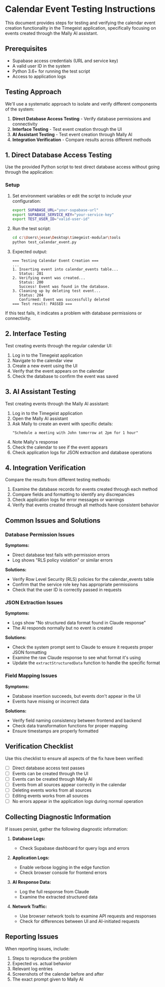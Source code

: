 # Calendar Event Testing Instructions

This document provides steps for testing and verifying the calendar event creation functionality in the Timegeist application, specifically focusing on events created through the Mally AI assistant.

## Prerequisites

- Supabase access credentials (URL and service key)
- A valid user ID in the system
- Python 3.6+ for running the test script
- Access to application logs

## Testing Approach

We'll use a systematic approach to isolate and verify different components of the system:

1. **Direct Database Access Testing** - Verify database permissions and connectivity
2. **Interface Testing** - Test event creation through the UI
3. **AI Assistant Testing** - Test event creation through Mally AI
4. **Integration Verification** - Compare results across different methods

## 1. Direct Database Access Testing

Use the provided Python script to test direct database access without going through the application:

### Setup

1. Set environment variables or edit the script to include your configuration:
   ```bash
   export SUPABASE_URL="your-supabase-url"
   export SUPABASE_SERVICE_KEY="your-service-key"
   export TEST_USER_ID="valid-user-id"
   ```

2. Run the test script:
   ```bash
   cd c:\Users\jesse\Desktop\timegeist-modular\tools
   python test_calendar_event.py
   ```

3. Expected output:
   ```
   === Testing Calendar Event Creation ===
   ...
   1. Inserting event into calendar_events table...
      Status: 201
   2. Verifying event was created...
      Status: 200
      Success! Event was found in the database.
   3. Cleaning up by deleting test event...
      Status: 204
      Confirmed: Event was successfully deleted
   === Test result: PASSED ===
   ```

If this test fails, it indicates a problem with database permissions or connectivity.

## 2. Interface Testing

Test creating events through the regular calendar UI:

1. Log in to the Timegeist application
2. Navigate to the calendar view
3. Create a new event using the UI
4. Verify that the event appears on the calendar
5. Check the database to confirm the event was saved

## 3. AI Assistant Testing

Test creating events through the Mally AI assistant:

1. Log in to the Timegeist application
2. Open the Mally AI assistant
3. Ask Mally to create an event with specific details:
   ```
   "Schedule a meeting with John tomorrow at 2pm for 1 hour"
   ```
4. Note Mally's response
5. Check the calendar to see if the event appears
6. Check application logs for JSON extraction and database operations

## 4. Integration Verification

Compare the results from different testing methods:

1. Examine the database records for events created through each method
2. Compare fields and formatting to identify any discrepancies
3. Check application logs for error messages or warnings
4. Verify that events created through all methods have consistent behavior

## Common Issues and Solutions

### Database Permission Issues

**Symptoms:**
- Direct database test fails with permission errors
- Log shows "RLS policy violation" or similar errors

**Solutions:**
- Verify Row Level Security (RLS) policies for the calendar_events table
- Confirm that the service role key has appropriate permissions
- Check that the user ID is correctly passed in requests

### JSON Extraction Issues

**Symptoms:**
- Logs show "No structured data format found in Claude response"
- The AI responds normally but no event is created

**Solutions:**
- Check the system prompt sent to Claude to ensure it requests proper JSON formatting
- Examine the raw Claude response to see what format it's using
- Update the `extractStructuredData` function to handle the specific format

### Field Mapping Issues

**Symptoms:**
- Database insertion succeeds, but events don't appear in the UI
- Events have missing or incorrect data

**Solutions:**
- Verify field naming consistency between frontend and backend
- Check data transformation functions for proper mapping
- Ensure timestamps are properly formatted

## Verification Checklist

Use this checklist to ensure all aspects of the fix have been verified:

- [ ] Direct database access test passes
- [ ] Events can be created through the UI
- [ ] Events can be created through Mally AI
- [ ] Events from all sources appear correctly in the calendar
- [ ] Deleting events works from all sources
- [ ] Editing events works from all sources
- [ ] No errors appear in the application logs during normal operation

## Collecting Diagnostic Information

If issues persist, gather the following diagnostic information:

1. **Database Logs:**
   - Check Supabase dashboard for query logs and errors

2. **Application Logs:**
   - Enable verbose logging in the edge function
   - Check browser console for frontend errors

3. **AI Response Data:**
   - Log the full response from Claude
   - Examine the extracted structured data

4. **Network Traffic:**
   - Use browser network tools to examine API requests and responses
   - Check for differences between UI and AI-initiated requests

## Reporting Issues

When reporting issues, include:

1. Steps to reproduce the problem
2. Expected vs. actual behavior
3. Relevant log entries
4. Screenshots of the calendar before and after
5. The exact prompt given to Mally AI
